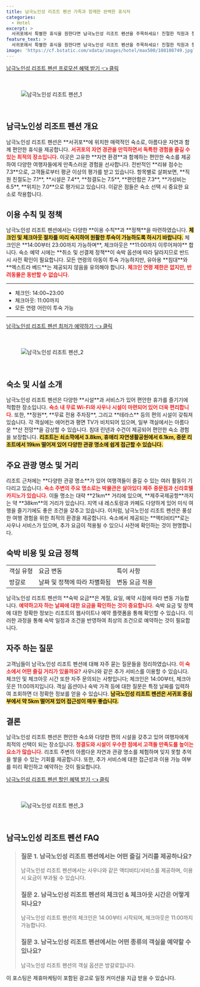 ```yaml
---
title: 남극노인성 리조트 펜션 가족과 함께한 완벽한 휴식처
categories:
  - Hotel
excerpt: >
  서귀포에서 특별한 휴식을 원한다면 남극노인성 리조트 펜션을 주목하세요! 친절한 직원과 청결한 시설이 인상적인 이곳에서 무료 사우나와 아름다운 산 전망을 즐기며 편안한 시간을 보내세요. 지금 예약하고 특별한 순간을 만들어보세요!
feature_text: >
  서귀포에서 특별한 휴식을 원한다면 남극노인성 리조트 펜션을 주목하세요! 친절한 직원과 청결한 시설이 인상적인 이곳에서 무료 사우나와 아름다운 산 전망을 즐기며 편안한 시간을 보내세요. 지금 예약하고 특별한 순간을 만들어보세요!
image: 'https://cf.bstatic.com/xdata/images/hotel/max500/108108749.jpg?k=d1c9f2275d7c7993226b8dbbcd1ff94b6d6bee8ba2129377f038f88517702b3f&o=&hp=1'
---
```


<p><a class="modoo-button" href="https://tinyurl.com/2as8gz2z" rel="nofollow noopener">남극노인성 리조트 펜션 프로모션 혜택 받기 👈 클릭</a></p><br/>
<figure class="image"><img alt="남극노인성 리조트 펜션_1" src="https://cf.bstatic.com/xdata/images/hotel/max1024x768/108108481.jpg?k=d498b4edbd44833c3f456056950bba5cfaa700ab2543fbb0302f5f602dbed40c&amp;o=&amp;hp=1"/></figure><br/>

<h2 id="남극노인성_리조트_펜션_개요">남극노인성 리조트 펜션 개요</h2>
<p>남극노인성 리조트 펜션은 **서귀포**에 위치한 매력적인 숙소로, 아름다운 자연과 함께 편안한 휴식을 제공합니다. <b><span style="color: #ee2323;">서귀포의 자연 경관을 만끽하면서 독특한 경험을 즐길 수 있는 최적의 장소입니다.</span></b> 이곳은 고유한 **자연 환경**과 함께하는 편안한 숙소를 제공하여 다양한 여행자들에게 만족스러운 경험을 선사합니다. 전반적인 **리뷰 점수는 7.3**으로, 고객들로부터 평균 이상의 평가를 받고 있습니다. 항목별로 살펴보면, **직원 친절도는 7.1**, **시설은 7.4**, **청결도는 7.5**, **편안함은 7.3**, **가성비는 6.5**, **위치는 7.0**으로 평가되고 있습니다. 이같은 점들은 숙소 선택 시 중요한 요소로 작용합니다.</p>
<h2 id="이용_수칙_및_정책">이용 수칙 및 정책</h2>
<p>남극노인성 리조트 펜션에서는 다양한 **이용 수칙**과 **정책**을 마련하였습니다. <b><span style="background-color: #ffe066;">체크인 및 체크아웃 절차를 미리 숙지하여 원활한 투숙이 가능하도록 하시기 바랍니다.</span></b> 체크인은 **14:00부터 23:00까지 가능하며**, 체크아웃은 **11:00까지 이루어져야** 합니다. 숙소 예약 시에는 **취소 및 선결제 정책**이 숙박 옵션에 따라 달라지므로 반드시 사전 확인이 필요합니다. 모든 연령의 아동이 투숙 가능하지만, 유아용 **침대**와 **엑스트라 베드**는 제공되지 않음을 유의해야 합니다. <b><span style="color: #ee2323;">체크인 연령 제한은 없지만, 반려동물은 동반할 수 없습니다.</span></b></p>
<hr/>
<ul>
<li>체크인: 14:00~23:00</li>
<li>체크아웃: 11:00까지</li>
<li>모든 연령 어린이 투숙 가능</li>
</ul>
<hr/>
<p><a class="modoo-button" href="https://tinyurl.com/2as8gz2z" rel="nofollow noopener">남극노인성 리조트 펜션 최저가 예약하기 👈 클릭</a></p><br/>
<figure class="image"><img alt="남극노인성 리조트 펜션_2" src="https://cf.bstatic.com/xdata/images/hotel/max500/108108749.jpg?k=d1c9f2275d7c7993226b8dbbcd1ff94b6d6bee8ba2129377f038f88517702b3f&amp;o=&amp;hp=1"/></figure><br/>
<h2 id="숙소_및_시설">숙소 및 시설 소개</h2>
<p>남극노인성 리조트 펜션은 다양한 **시설**과 서비스가 있어 편안한 휴가를 즐기기에 적합한 장소입니다. <b><span style="color: #ee2323;">숙소 내 무료 Wi-Fi와 사우나 시설이 마련되어 있어 더욱 편리합니다.</span></b> 또한, **정원**, **무료 전용 주차장**, 그리고 **테라스** 등의 편의 시설이 갖춰져 있습니다. 각 객실에는 에어컨과 평면 TV가 비치되어 있으며, 일부 객실에서는 아름다운 **산 전망**을 감상할 수 있습니다. 침대 린넨과 수건이 제공되어 편안한 숙소 경험을 보장합니다. <b><span style="background-color: #ffe066;">리조트는 쇠소깍에서 3.8km, 휴애리 자연생활공원에서 6.1km, 중문 리조트에서 19km 떨어져 있어 다양한 관광 명소에 쉽게 접근할 수 있습니다.</span></b></p>
<h2 id="주요_관광_명소">주요 관광 명소 및 거리</h2>
<p>리조트 근처에는 **다양한 관광 명소**가 있어 여행객들이 즐길 수 있는 여러 활동이 기다리고 있습니다. <b><span style="color: #ee2323;">숙소 주변의 주요 명소로는 박물관은 살아있다 제주 중문점과 신라호텔 카지노가 있습니다.</span></b> 이들 명소는 대략 **21km** 거리에 있으며, **제주국제공항**까지는 약 **38km**의 거리가 있습니다. 지역 내 레스토랑과 카페도 다양하게 있어 미식 여행을 즐기기에도 좋은 조건을 갖추고 있습니다. 이처럼, 남극노인성 리조트 펜션은 풍성한 여행 경험을 위한 최적의 환경을 제공합니다. 숙소에서 제공되는 **액티비티**로는 사우나 서비스가 있으며, 추가 요금이 적용될 수 있으니 사전에 확인하는 것이 현명합니다.</p>
<h2 id="숙박_비용_및_요금_정책">숙박 비용 및 요금 정책</h2>
<table>
<tr>
<td>객실 유형</td>
<td>요금 변동</td>
<td>특이 사항</td>
</tr>
<tr>
<td>방갈로</td>
<td>날짜 및 정책에 따라 차별화됨</td>
<td>변동 요금 적용</td>
</tr>
</table>
<p>남극노인성 리조트 펜션의 **숙박 요금**은 계절, 요일, 예약 시점에 따라 변동 가능합니다. <b><span style="color: #ee2323;">예약하고자 하는 날짜에 대한 요금을 확인하는 것이 중요합니다.</span></b> 숙박 요금 및 정책에 대한 정확한 정보는 리조트의 웹사이트나 예약 플랫폼을 통해 확인할 수 있습니다. 이러한 과정을 통해 숙박 일정과 조건을 반영하여 최상의 조건으로 예약하는 것이 필요합니다.</p>
<h2 id="자주_하는_질문">자주 하는 질문</h2>
<p>고객님들이 남극노인성 리조트 펜션에 대해 자주 묻는 질문들을 정리하였습니다. <b><span style="color: #ee2323;">이 숙소에서 어떤 즐길 거리가 있을까요?</span></b> 사우나와 같은 추가 서비스를 이용할 수 있습니다. 체크인 및 체크아웃 시간 또한 자주 문의되는 사항입니다; 체크인은 14:00부터, 체크아웃은 11:00까지입니다. 객실 옵션이나 숙박 가격 등에 대한 질문은 특정 날짜를 입력하여 조회하면 더 정확한 정보를 얻을 수 있습니다. <b><span style="background-color: #ffe066;">남극노인성 리조트 펜션은 서귀포 중심부에서 약 5km 떨어져 있어 접근성이 매우 좋습니다.</span></b></p>
<h2 id="결론">결론</h2>
<p>남극노인성 리조트 펜션은 편안한 숙소와 다양한 편의 시설을 갖추고 있어 여행자에게 최적의 선택이 되는 장소입니다. <b><span style="color: #ee2323;">청결도와 시설이 우수한 점에서 고객들 만족도를 높이는 요소가 많습니다.</span></b> 리조트 주변의 아름다운 자연과 관광 명소를 체험하며 잊지 못할 추억을 쌓을 수 있는 기회를 제공합니다. 또한, 추가 서비스에 대한 접근성과 이용 가능 여부를 미리 확인하고 예약하는 것이 필요합니다.</p>

<p><a class="modoo-button" href="https://tinyurl.com/2as8gz2z" rel="nofollow noopener">남극노인성 리조트 펜션 할인 혜택 받기 👈 클릭</a></p><br>

<figure class="image"><img src="https://cf.bstatic.com/xdata/images/hotel/max500/108108111.jpg?k=2264b0feeff83d275d620da1072906559af2253a494a67a87267265a94663201&o=&hp=1" alt="남극노인성 리조트 펜션_3"></figure><br>
<h2 id="남극노인성 리조트 펜션_FAQ">남극노인성 리조트 펜션 FAQ</h2>
<div itemscope="" itemtype="https://schema.org/FAQPage"> 
<blockquote> 
<div itemscope="" itemprop="mainEntity" itemtype="https://schema.org/Question"> 
<h3 id="질문_1" itemprop="name">질문 1. 남극노인성 리조트 펜션에서는 어떤 즐길 거리를 제공하나요?</h3> 
<div itemscope="" itemprop="acceptedAnswer" itemtype="https://schema.org/Answer"> 
<span itemprop="text"> 
<p>남극노인성 리조트 펜션에서는 사우나와 같은 액티비티/서비스를 제공하며, 이용 시 요금이 부과될 수 있습니다.</p> 
</span> 
</div> 
</div> 

<div itemscope="" itemprop="mainEntity" itemtype="https://schema.org/Question"> 
<h3 id="질문_2" itemprop="name">질문 2. 남극노인성 리조트 펜션의 체크인 & 체크아웃 시간은 어떻게 되나요?</h3> 
<div itemscope="" itemprop="acceptedAnswer" itemtype="https://schema.org/Answer"> 
<span itemprop="text"> 
<p>남극노인성 리조트 펜션의 체크인은 14:00부터 시작되며, 체크아웃은 11:00까지 가능합니다.</p> 
</span> 
</div> 
</div> 

<div itemscope="" itemprop="mainEntity" itemtype="https://schema.org/Question"> 
<h3 id="질문_3" itemprop="name">질문 3. 남극노인성 리조트 펜션에서는 어떤 종류의 객실을 예약할 수 있나요?</h3> 
<div itemscope="" itemprop="acceptedAnswer" itemtype="https://schema.org/Answer"> 
<span itemprop="text"> 
<p>남극노인성 리조트 펜션의 객실 옵션은 방갈로입니다.</p> 
</span> 
</div> 
</div> 
</blockquote> 
</div><p>이 포스팅은 제휴마케팅이 포함된 광고로 일정 커미션을 지급 받을 수 있습니다.</p>

